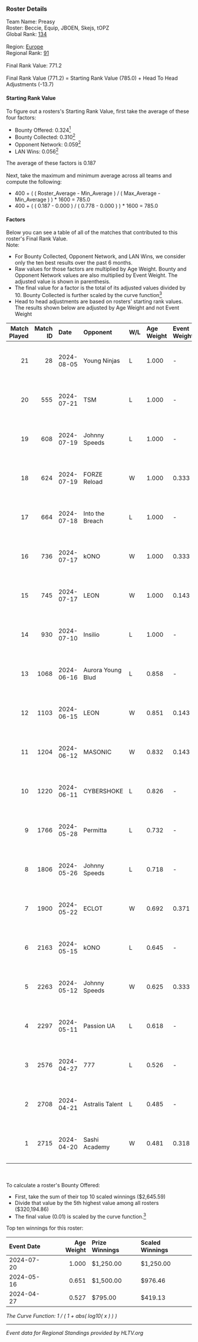 ### Roster Details<br />
Team Name: Preasy<br />
Roster: Beccie, Equip, JBOEN, Skejs, tOPZ<br />
Global Rank: [134](../../standings_global_2024_08_06.md)<br />
<br />
Region: [Europe]( ../../standings_europe_2024_08_06.md)<br />
Regional Rank: [91]( ../../standings_europe_2024_08_06.md)<br />
<br />
Final Rank Value:  771.2<br />
<br />
Final Rank Value (771.2) = Starting Rank Value (785.0) + Head To Head Adjustments (-13.7)<br />

#### Starting Rank Value<br />
To figure out a rosters's Starting Rank Value, first take the average of these four factors:<br />
- Bounty Offered: 0.324[<sup>1</sup>](#table2)
- Bounty Collected: 0.310[<sup>2</sup>](#table1)
- Opponent Network: 0.059[<sup>2</sup>](#table1)
- LAN Wins: 0.056[<sup>2</sup>](#table1)

The average of these factors is 0.187<br />
<br />
Next, take the maximum and minimum average across all teams and compute the following:<br />
- 400 + ( ( Roster_Average - Min_Average ) / ( Max_Average - Min_Average ) ) * 1600 = 785.0
- 400 + ( ( 0.187 - 0.000 ) / ( 0.778 - 0.000 ) ) * 1600 = 785.0


#### Factors<br />
Below you can see a table of all of the matches that contributed to this roster's Final Rank Value.<br />
Note:<br />

- For Bounty Collected, Opponent Network, and LAN Wins, we consider only the ten best results over the past 6 months.
- Raw values for those factors are multiplied by Age Weight. Bounty and Opponent Network values are also multiplied by Event Weight. The adjusted value is shown in parenthesis.
- The final value for a factor is the total of its adjusted values divided by 10. Bounty Collected is further scaled by the curve function[<sup>3</sup>](#curveFunction)
- Head to head adjustments are based on rosters' starting rank values. The results shown below are adjusted by Age Weight and not Event Weight
<span id="table1"></span><br />


| Match Played | Match ID | Date       | Opponent          | W/L | Age Weight | Event Weight | Bounty Collected | Opponent Network | LAN Wins  | H2H Adj. | Roster                                 |
| -: | -: | :- | :- | :- | :- | :- | :- | :- | :- | -: | :- |
|           21 |       28 | 2024-08-05 | Young Ninjas      | L   | 1.000      | -            | -                | -                | -         |   -16.67 | Beccie, Equip, JBOEN, Skejs, tOPZ      |
|           20 |      555 | 2024-07-21 | TSM               | L   | 1.000      | -            | -                | -                | -         |    -6.42 | AcilioN, Beccie, Equip, Griller, Skejs |
|           19 |      608 | 2024-07-19 | Johnny Speeds     | L   | 1.000      | -            | -                | -                | -         |    -2.65 | Beccie, Equip, Griller, JBOEN, Skejs   |
|           18 |      624 | 2024-07-19 | FORZE Reload      | W   | 1.000      | 0.333        | 0.000 (0.000)    | 0.038 (0.013)    | 0 (0.000) |     6.90 | Beccie, Equip, Griller, JBOEN, Skejs   |
|           17 |      664 | 2024-07-18 | Into the Breach   | L   | 1.000      | -            | -                | -                | -         |   -20.92 | Beccie, Equip, Griller, JBOEN, Skejs   |
|           16 |      736 | 2024-07-17 | kONO              | W   | 1.000      | 0.333        | 0.028 (0.009)    | 0.553 (0.184)    | 0 (0.000) |    17.48 | Beccie, Equip, Griller, JBOEN, Skejs   |
|           15 |      745 | 2024-07-17 | LEON              | W   | 1.000      | 0.143        | 0.007 (0.001)    | 0.124 (0.018)    | 0 (0.000) |    10.99 | Beccie, Equip, Griller, JBOEN, Skejs   |
|           14 |      930 | 2024-07-10 | Insilio           | L   | 1.000      | -            | -                | -                | -         |    -8.69 | Beccie, Equip, Griller, Skejs, VireZ   |
|           13 |     1068 | 2024-06-16 | Aurora Young Blud | L   | 0.858      | -            | -                | -                | -         |    -8.64 | Beccie, Equip, Griller, Skejs, VireZ   |
|           12 |     1103 | 2024-06-15 | LEON              | W   | 0.851      | 0.143        | 0.007 (0.001)    | 0.124 (0.015)    | 0 (0.000) |     9.52 | Beccie, Equip, Griller, Skejs, VireZ   |
|           11 |     1204 | 2024-06-12 | MASONIC           | W   | 0.832      | 0.143        | 0.009 (0.001)    | 0.081 (0.010)    | 0 (0.000) |    11.97 | Beccie, Equip, Griller, Skejs, VireZ   |
|           10 |     1220 | 2024-06-11 | CYBERSHOKE        | L   | 0.826      | -            | -                | -                | -         |    -9.52 | Beccie, Equip, Griller, Skejs, VireZ   |
|            9 |     1766 | 2024-05-28 | Permitta          | L   | 0.732      | -            | -                | -                | -         |    -6.96 | Beccie, Equip, Griller, Skejs, VireZ   |
|            8 |     1806 | 2024-05-26 | Johnny Speeds     | L   | 0.718      | -            | -                | -                | -         |    -1.45 | Beccie, Equip, Griller, Skejs, VireZ   |
|            7 |     1900 | 2024-05-22 | ECLOT             | W   | 0.692      | 0.371        | 0.086 (0.022)    | 0.537 (0.138)    | 0 (0.000) |    20.24 | Beccie, Equip, Griller, Skejs, VireZ   |
|            6 |     2163 | 2024-05-15 | kONO              | L   | 0.645      | -            | -                | -                | -         |    -7.71 | Beccie, Equip, Griller, Skejs, VireZ   |
|            5 |     2263 | 2024-05-12 | Johnny Speeds     | W   | 0.625      | 0.333        | 0.122 (0.025)    | 1.000 (0.208)    | 0 (0.000) |    18.64 | Beccie, Equip, Griller, Skejs, VireZ   |
|            4 |     2297 | 2024-05-11 | Passion UA        | L   | 0.618      | -            | -                | -                | -         |    -3.59 | Beccie, Equip, Griller, Skejs, VireZ   |
|            3 |     2576 | 2024-04-27 | 777               | L   | 0.526      | -            | -                | -                | -         |    -9.96 | Beccie, Equip, Griller, Skejs, VireZ   |
|            2 |     2708 | 2024-04-21 | Astralis Talent   | L   | 0.485      | -            | -                | -                | -         |    -7.85 | Beccie, Equip, Griller, Skejs, VireZ   |
|            1 |     2715 | 2024-04-20 | Sashi Academy     | W   | 0.481      | 0.318        | 0.000 (0.000)    | 0.000 (0.000)    | 1 (0.481) |     1.57 | Beccie, Equip, Griller, Skejs, VireZ   |

<br />
<span id="table2"></span><br />
To calculate a roster's Bounty Offered:<br />

- First, take the sum of their top 10 scaled winnings ($2,645.59)
- Divide that value by the 5th highest value among all rosters ($320,194.86)
- The final value (0.01) is scaled by the curve function.[<sup>3</sup>](#curveFunction)

Top ten winnings for this roster:<br />

| Event Date | Age Weight | Prize Winnings | Scaled Winnings |
| :- | -: | :- | :- |
| 2024-07-20 |      1.000 | $1,250.00      | $1,250.00       |
| 2024-05-16 |      0.651 | $1,500.00      | $976.46         |
| 2024-04-27 |      0.527 | $795.00        | $419.13         |


<span id="curveFunction"></span>_The Curve Function: 1 / ( 1 + abs( log10( x ) ) )_<br />

---
_Event data for Regional Standings provided by HLTV.org_<br />
